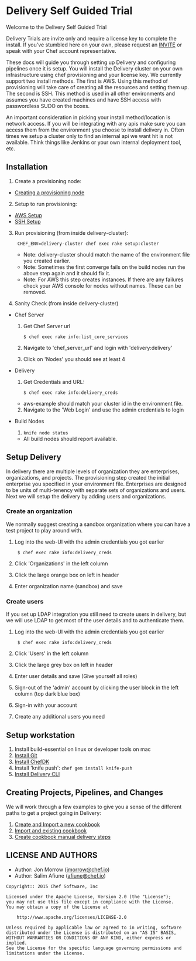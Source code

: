 # Delivery Self Guided Trial

Welcome to the Delivery Self Guided Trial

Delivery Trials are invite only and require a license key to complete
the install. If you've stumbled here on your own, please request an
[INVITE](https://www.chef.io/delivery/) or speak with your Chef
account representative.

These docs will guide you through setting up Delivery and configuring
pipelines once it is setup. You will install the Delivery cluster on
your own infrastructure using chef provisioning and your license
key. We currently support two install methods. The first is AWS. Using
this method of provisioning will take care of creating all the resources
and setting them up. The second is SSH. This method is used in all
other environments and assumes you have created machines and have SSH
access with passwordless SUDO on the boxes.

An important consideration in picking your install method/location is
network access. If you will be integrating with any apis make sure you
can access them from the environment you choose to install delivery
in. Often times we setup a cluster only to find an internal api we
want hit is not available. Think things like Jenkins or your own
internal deployment tool, etc.

## Installation
1. Create a provisioning node:
  * [Creating a provisioning node](provisioning_node.md)
2. Setup to run provisioning:
  * [AWS Setup](aws.md)
  * [SSH Setup](ssh.md)
3. Run provisioning (from inside delivery-cluster):

        CHEF_ENV=delivery-cluster chef exec rake setup:cluster

    * Note: delivery-cluster should match the name of the environment
      file you created earlier.
    * Note: Sometimes the first converge fails on the build nodes run
      the above step again and it should fix it.
    * Note: For AWS this step creates instances. If there are any
      failures check your AWS console for nodes without names. These
      can be removed.

4. Sanity Check (from inside delivery-cluster)
  * Chef Server
    1. Get Chef Server url

        ```$ chef exec rake info:list_core_services```

    2. Navigate to 'chef_server_url' and login with 'delivery:delivery'
    3. Click on 'Nodes' you should see at least 4
  * Delivery
    1. Get Credentials and URL:

        ```$ chef exec rake info:delivery_creds```

      * aws-example should match your cluster id in the environment file.
    2. Navigate to the 'Web Login' and use the admin credentials to login
  * Build Nodes
    1. ```knife node status```
      * All build nodes should report available.

## Setup Delivery

In delivery there are multiple levels of organization they are
enterprises, organizations, and projects. The provisioning step
created the initial enterprise you specified in your environment
file. Enterprises are designed to be units of multi-tenency with
separate sets of organizations and users. Next we will setup the
delivery by adding users and organizations.

### Create an organization

We normally suggest creating a sandbox organization where you can have a test
project to play around with.

1. Log into the web-UI with the admin credentials you got earlier

        $ chef exec rake info:delivery_creds

2. Click 'Organizations' in the left column
3. Click the large orange box on left in header
4. Enter organization name (sandbox) and save

### Create users

If you set up LDAP integration you still need to create users in
delivery, but we will use LDAP to get most of the user details and to
authenticate them.

1. Log into the web-UI with the admin credentials you got earlier

        $ chef exec rake info:delivery_creds

2. Click 'Users' in the left column
3. Click the large grey box on left in header
4. Enter user details and save (Give yourself all roles)
5. Sign-out of the 'admin' account by clicking the user block in the
   left column (top dark blue box)
6. Sign-in with your account
7. Create any additional users you need

## Setup workstation

1. Install build-essential on linux or developer tools on mac
2. [Install Git](http://git-scm.com/book/en/v2/Getting-Started-Installing-Git)
3. [Install ChefDK](https://downloads.chef.io/chef-dk/)
4. Install 'knife push': ```chef gem install knife-push```
5. [Install Delivery CLI](install_cli.md)

## Creating Projects, Pipelines, and Changes

We will work through a few examples to give you a sense of the
different paths to get a project going in Delivery:

1. [Create and Import a new cookbook](new_cookbook.md)
2. [Import and existing cookbook](import_cookbook.md)
3. [Create cookbook manual delivery steps](new_cookbook_manual.md)

## LICENSE AND AUTHORS
- Author: Jon Morrow (<jmorrow@chef.io>)
- Author: Salim Afiune (<afiune@chef.io>)

```text
Copyright:: 2015 Chef Software, Inc

Licensed under the Apache License, Version 2.0 (the "License");
you may not use this file except in compliance with the License.
You may obtain a copy of the License at

    http://www.apache.org/licenses/LICENSE-2.0

Unless required by applicable law or agreed to in writing, software
distributed under the License is distributed on an "AS IS" BASIS,
WITHOUT WARRANTIES OR CONDITIONS OF ANY KIND, either express or implied.
See the License for the specific language governing permissions and
limitations under the License.
```
